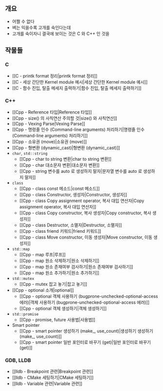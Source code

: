 ## 개요

- 어쩔 수 없다
- 벼는 익을수록 고개를 숙인다는데
- 고개를 숙이자니 결국에 보이는 것은 C 와 C++ 인 것을

## 작물들

### C

- [[C - printk format 정리|printk format 정리]]
- [[C - 세상 간단한 Kernel module 예시|세상 간단한 Kernel module 예시]]
- [[C - 함수 진입, 탈출 메세지 출력하기|함수 진입, 탈출 메세지 출력하기]]

### C++

- [[Cpp - Reference 타입|Reference 타입]]
- [[Cpp - size() 의 사칙연산 주의할 것|size() 와 사칙연산]]
- [[Cpp - Vexing Parse|Vexing Parse]]
- [[Cpp - 명령줄 인수 (Command-line arguments) 처리하기|명령줄 인수 (Command-line arguments) 처리하기]]
- [[Cpp - 소유권 (move)|소유권 (move)]]
- [[Cpp - 형변환 (dynamic_cast)|형변환 (dynamic_cast)]]
- `char`, `std::string`
	- [[Cpp - char to string 변환|char to string 변환]]
	- [[Cpp - char 대소문자 변환|대소문자 변환]]
	- [[Cpp - string 변수를 auto 로 생성하지 말자|문자열 변수를 auto 로 생성하지 말자]]
- `class`
	- [[Cpp - class const 메소드|const 메소드]]
	- [[Cpp - class Constructor, 생성자|Constructor, 생성자]]
	- [[Cpp - class Copy assignment operator, 복사 대입 연산자|Copy assignment operator, 복사 대입 연산자]]
	- [[Cpp - class Copy constructor, 복사 생성자|Copy constructor, 복사 생성자]]
	- [[Cpp - class Destructor, 소멸자|Destructor, 소멸자]]
	- [[Cpp - class friend 키워드|friend 키워드]]
	- [[Cpp - class Move constructor, 이동 생성자|Move constructor, 이동 생성자]]
- `std::map`
	- [[Cpp - map 루프|루프]]
	- [[Cpp - map 원소 삭제하기|원소 삭제하기]]
	- [[Cpp - map 원소 존재여부 검사하기|원소 존재여부 검사하기]]
	- [[Cpp - map 원소 추가하기|원소 추가하기]]
- `std::mutex`
	- [[Cpp - mutex 잡고 놓기|잡고 놓기]]
- [[Cpp - optional 소개|optional]]
	- [[Cpp - optional 객체 사용하기 (bugprone-unchecked-optional-access 에러)|객체 사용하기 (bugprone-unchecked-optional-access 에러)]]
	- [[Cpp - optional 객체 생성하기|객체 생성하기]]
- `std::promise`
	- [[Cpp - promise, future 사용법|사용법]]
- Smart pointer
	- [[Cpp - smart pointer 생성하기 (make_, use_count)|생성하기 생성하기 (make_, use_count)]]
	- [[Cpp - smart pointer 일반 포인터로 바꾸기 (get)|일반 포인터로 바꾸기 (get)]]

### GDB, LLDB

- [[lldb - Breakpoint 관련|Breakpoint 관련]]
- [[lldb - CMake 세팅하기|CMake 세팅하기]]
- [[lldb - Variable 관련|Variable 관련]]